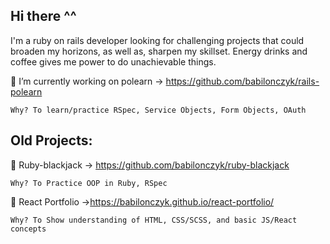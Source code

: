 ##  Hi there ^^

I'm a ruby on rails developer looking for challenging projects that could broaden my horizons, as well as, sharpen my skillset. Energy drinks and coffee gives me power to do unachievable things.

🔭 I’m currently working on polearn -> https://github.com/babilonczyk/rails-polearn

    Why? To learn/practice RSpec, Service Objects, Form Objects, OAuth

## Old Projects:

🚀 Ruby-blackjack -> https://github.com/babilonczyk/ruby-blackjack

    Why? To Practice OOP in Ruby, RSpec
    
🚀 React Portfolio ->https://babilonczyk.github.io/react-portfolio/

    Why? To Show understanding of HTML, CSS/SCSS, and basic JS/React concepts

